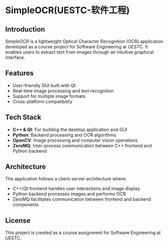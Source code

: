 # SimpleOCR(UESTC-软件工程)

## Introduction
SimpleOCR is a lightweight Optical Character Recognition (OCR) application developed as a course project for Software Engineering at UESTC. It enables users to extract text from images through an intuitive graphical interface.

## Features
- User-friendly GUI built with Qt
- Real-time image processing and text recognition
- Support for multiple image formats
- Cross-platform compatibility

## Tech Stack
- **C++ & Qt**: For building the desktop application and GUI
- **Python**: Backend processing and OCR algorithms
- **OpenCV**: Image processing and computer vision operations
- **ZeroMQ**: Inter-process communication between C++ frontend and Python backend

## Architecture
The application follows a client-server architecture where:
- C++/Qt frontend handles user interactions and image display
- Python backend processes images and performs OCR
- ZeroMQ facilitates communication between frontend and backend components

## License
This project is created as a course assignment for Software Engineering at UESTC.

